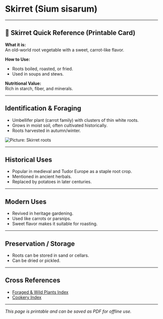 # Skirret (Sium sisarum)

---

## 📜 Skirret Quick Reference (Printable Card)

**What it is:**  
An old-world root vegetable with a sweet, carrot-like flavor.  

**How to Use:**  
- Roots boiled, roasted, or fried.  
- Used in soups and stews.  

**Nutritional Value:**  
Rich in starch, fiber, and minerals.  

---

## Identification & Foraging  

- Umbellifer plant (carrot family) with clusters of thin white roots.  
- Grows in moist soil, often cultivated historically.  
- Roots harvested in autumn/winter.  

![Picture: Skirret roots](placeholder-skirret.jpg)

---

## Historical Uses  

- Popular in medieval and Tudor Europe as a staple root crop.  
- Mentioned in ancient herbals.  
- Replaced by potatoes in later centuries.  

---

## Modern Uses  

- Revived in heritage gardening.  
- Used like carrots or parsnips.  
- Sweet flavor makes it suitable for roasting.  

---

## Preservation / Storage  

- Roots can be stored in sand or cellars.  
- Can be dried or pickled.  

---

## Cross References  

- [Foraged & Wild Plants Index](../../plants-index.md)  
- [Cookery Index](../../cookery.md)  

---

*This page is printable and can be saved as PDF for offline use.*
